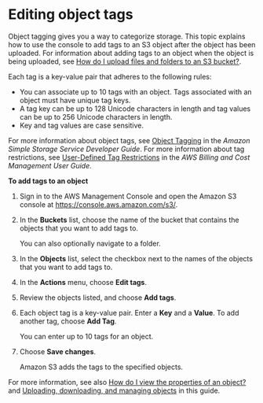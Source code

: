 # Editing object tags<a name="add-object-tags"></a>

Object tagging gives you a way to categorize storage\. This topic explains how to use the console to add tags to an S3 object after the object has been uploaded\. For information about adding tags to an object when the object is being uploaded, see [How do I upload files and folders to an S3 bucket?](upload-objects.md)\. 

Each tag is a key\-value pair that adheres to the following rules:
+ You can associate up to 10 tags with an object\. Tags associated with an object must have unique tag keys\.
+ A tag key can be up to 128 Unicode characters in length and tag values can be up to 256 Unicode characters in length\.
+ Key and tag values are case sensitive\. 

For more information about object tags, see [Object Tagging](https://docs.aws.amazon.com/AmazonS3/latest/dev/object-tagging.html) in the *Amazon Simple Storage Service Developer Guide*\. For more information about tag restrictions, see [User\-Defined Tag Restrictions](https://docs.aws.amazon.com/awsaccountbilling/latest/aboutv2/allocation-tag-restrictions.html) in the *AWS Billing and Cost Management User Guide*\. 

**To add tags to an object**

1. Sign in to the AWS Management Console and open the Amazon S3 console at [https://console\.aws\.amazon\.com/s3/](https://console.aws.amazon.com/s3/)\.

1. In the **Buckets** list, choose the name of the bucket that contains the objects that you want to add tags to\.

   You can also optionally navigate to a folder\.

1. In the **Objects** list, select the checkbox next to the names of the objects that you want to add tags to\.

1. In the **Actions** menu, choose **Edit tags**\.

1. Review the objects listed, and choose **Add tags**\.

1. Each object tag is a key\-value pair\. Enter a **Key** and a **Value**\. To add another tag, choose **Add Tag**\. 

   You can enter up to 10 tags for an object\.

1. Choose **Save changes**\.

   Amazon S3 adds the tags to the specified objects\.

For more information, see also [How do I view the properties of an object?](view-object-properties.md) and [Uploading, downloading, and managing objects](upload-download-objects.md) in this guide\. 